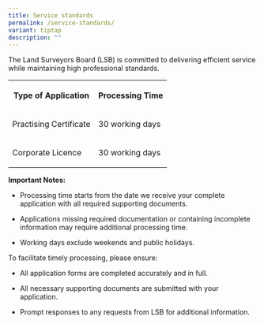 ```yaml
---
title: Service standards
permalink: /service-standards/
variant: tiptap
description: ""
---
```

<p>The Land Surveyors Board (LSB) is committed to delivering efficient service
while maintaining high professional standards.</p>
<p></p>
<table style="minWidth: 50px">
<colgroup>
<col>
<col>
</colgroup>
<tbody>
<tr>
<th rowspan="1" colspan="1">
<p>Type of Application</p>
</th>
<th rowspan="1" colspan="1">
<p>Processing Time</p>
</th>
</tr>
<tr>
<td rowspan="1" colspan="1">
<p>Practising Certificate</p>
</td>
<td rowspan="1" colspan="1">
<p>30 working days</p>
</td>
</tr>
<tr>
<td rowspan="1" colspan="1">
<p>Corporate Licence</p>
</td>
<td rowspan="1" colspan="1">
<p>30 working days</p>
</td>
</tr>
</tbody>
</table>
<p></p>
<p><strong>Important Notes:</strong>
</p>
<ul data-tight="true" class="tight">
<li>
<p>Processing time starts from the date we receive your complete application
with all required supporting documents.</p>
</li>
<li>
<p>Applications missing required documentation or containing incomplete information
may require additional processing time.</p>
</li>
<li>
<p>Working days exclude weekends and public holidays.</p>
<p></p>
</li>
</ul>
<p>To facilitate timely processing, please ensure:</p>
<ul data-tight="true" class="tight">
<li>
<p>All application forms are completed accurately and in full.</p>
</li>
<li>
<p>All necessary supporting documents are submitted with your application.</p>
</li>
<li>
<p>Prompt responses to any requests from LSB for additional information.</p>
<p></p>
</li>
</ul>
<p></p>